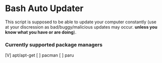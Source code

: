 # Bash Auto Updater
This script is supposed to be able to update your computer constantly (use at your discression as bad/buggy/malicious updates may occur. __unless you know what you have or are doing__).

### Currently supported package managers
 [V] apt/apt-get
 [ ] pacman
 [ ] paru
